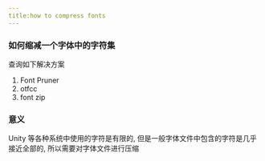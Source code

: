 ```yaml
---
title:how to compress fonts
---
```




### 如何缩减一个字体中的字符集



查询如下解决方案

1. Font Pruner
2. otfcc
3. font zip



### 意义



 Unity 等各种系统中使用的字符是有限的, 但是一般字体文件中包含的字符是几乎接近全部的, 所以需要对字体文件进行压缩


